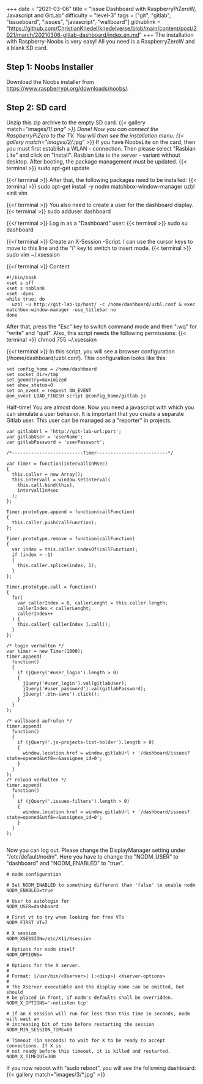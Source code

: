 +++
date = "2021-03-06"
title = "Issue Dashboard with RaspberryPiZeroW, Javascript and GitLab"
difficulty = "level-3"
tags = ["git", "gitlab", "issueboard", "issues", "javascript", "wallboard"]
githublink = "https://github.com/ChristianKnedel/knedelverse/blob/main/content/post/2021/march/20210306-gitlab-dashboard/index.en.md"
+++
The installation with Raspberry-Noobs is very easy! All you need is a RaspberryZeroW and a blank SD card.
## Step 1: Noobs Installer
Download the Noobs installer from https://www.raspberrypi.org/downloads/noobs/.
## Step 2: SD card
Unzip this zip archive to the empty SD card.
{{< gallery match="images/1/*.png" >}}
Done! Now you can connect the RaspberryPiZero to the TV. You will then see the installation menu.
{{< gallery match="images/2/*.jpg" >}}
If you have NoobsLite on the card, then you must first establish a WLAN - connection. Then please select "Rasbian Lite" and click on "Install". Rasbian Lite is the server - variant without desktop. After booting, the package management must be updated.
{{< terminal >}}
sudo apt-get update

{{</ terminal >}}
After that, the following packages need to be installed:
{{< terminal >}}
sudo apt-get install -y nodm matchbox-window-manager uzbl xinit vim

{{</ terminal >}}
You also need to create a user for the dashboard display.
{{< terminal >}}
sudo adduser dashboard

{{</ terminal >}}
Log in as a "Dashboard" user:
{{< terminal >}}
sudo su dashboard

{{</ terminal >}}
Create an X-Session -Script. I can use the cursor keys to move to this line and the "i" key to switch to insert mode.
{{< terminal >}}
sudo vim ~/.xsession

{{</ terminal >}}
Content
```
#!/bin/bash 
xset s off 
xset s noblank 
xset -dpms 
while true; do 
  uzbl -u http://git-lab-ip/host/ -c /home/dashboard/uzbl.conf & exec matchbox-window-manager -use_titlebar no
done

```
After that, press the "Esc" key to switch command mode and then ":wq" for "write" and "quit". Also, this script needs the following permissions:
{{< terminal >}}
chmod 755 ~/.xsession

{{</ terminal >}}
In this script, you will see a browser configuration (/home/dashboard/uzbl.conf). This configuration looks like this:
```
set config_home = /home/dashboard 
set socket_dir=/tmp 
set geometry=maximized 
set show_status=0 
set on_event = request ON_EVENT 
@on_event LOAD_FINISH script @config_home/gitlab.js

```
Half-time! You are almost done. Now you need a javascript with which you can simulate a user behavior. It is important that you create a separate Gitlab user. This user can be managed as a "reporter" in projects.
```
var gitlabUrl = 'http://git-lab-url:port';
var gitlabUser = 'userName';
var gitlabPassword = 'userPasswort';

/*--------------------------Timer--------------------------*/

var Timer = function(intervallInMsec)
{
  this.caller = new Array();
  this.intervall = window.setInterval(
    this.call.bind(this),
    intervallInMsec
  );
};

Timer.prototype.append = function(callFunction)
{
  this.caller.push(callFunction);
};

Timer.prototype.remove = function(callFunction)
{
  var index = this.caller.indexOf(callFunction);
  if (index > -1) 
  {
    this.caller.splice(index, 1);
  }
};

Timer.prototype.call = function()
{
  for(
    var callerIndex = 0, callerLenght = this.caller.length;
    callerIndex < callerLenght;
    callerIndex++
  ) {
    this.caller[ callerIndex ].call();
  }
};

/* login verhalten */
var timer = new Timer(1000);
timer.append(
  function()
  {
    if (jQuery('#user_login').length > 0)
    {
      jQuery('#user_login').val(gitlabUser);
      jQuery('#user_password').val(gitlabPassword);
      jQuery('.btn-save').click();
    }
  }
);

/* wallboard aufrufen */
timer.append(
  function()
  {
    if (jQuery('.js-projects-list-holder').length > 0)
    {
      window.location.href = window.gitlabUrl + '/dashboard/issues?state=opened&utf8=✓&assignee_id=0';
    }
  }
);
/* reload verhalten */
timer.append(
  function()
  {
    if (jQuery('.issues-filters').length > 0)
    {
      window.location.href = window.gitlabUrl + '/dashboard/issues?state=opened&utf8=✓&assignee_id=0';
    }
  }
);


```
Now you can log out. Please change the DisplayManager setting under "/etc/default/nodm". Here you have to change the "NODM_USER" to "dashboard" and "NODM_ENABLED" to "true".
```
# nodm configuration

# Set NODM_ENABLED to something different than 'false' to enable nodm
NODM_ENABLED=true

# User to autologin for
NODM_USER=dashboard

# First vt to try when looking for free VTs
NODM_FIRST_VT=7

# X session
NODM_XSESSION=/etc/X11/Xsession

# Options for nodm itself
NODM_OPTIONS=

# Options for the X server.
#
# Format: [/usr/bin/<Xserver>] [:<disp>] <Xserver-options>
#
# The Xserver executable and the display name can be omitted, but should
# be placed in front, if nodm's defaults shall be overridden.
NODM_X_OPTIONS='-nolisten tcp'

# If an X session will run for less than this time in seconds, nodm will wait an
# increasing bit of time before restarting the session
NODM_MIN_SESSION_TIME=60

# Timeout (in seconds) to wait for X to be ready to accept connections. If X is
# not ready before this timeout, it is killed and restarted.
NODM_X_TIMEOUT=300

```
If you now reboot with "sudo reboot", you will see the following dashboard:
{{< gallery match="images/3/*.jpg" >}}